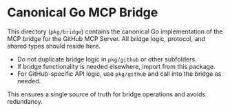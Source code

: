 # Canonical Go MCP Bridge

This directory (`pkg/bridge`) contains the canonical Go implementation of the MCP bridge for the GitHub MCP Server. All bridge logic, protocol, and shared types should reside here. 

- Do not duplicate bridge logic in `pkg/github` or other subfolders.
- If bridge functionality is needed elsewhere, import from this package.
- For GitHub-specific API logic, use `pkg/github` and call into the bridge as needed.

This ensures a single source of truth for bridge operations and avoids redundancy.
